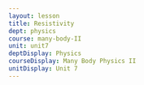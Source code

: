```yaml
---
layout: lesson
title: Resistivity
dept: physics
course: many-body-II
unit: unit7
deptDisplay: Physics
courseDisplay: Many Body Physics II
unitDisplay: Unit 7
---
```



